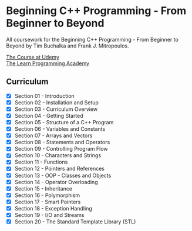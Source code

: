 # Beginning C++ Programming - From Beginner to Beyond
All coursework for the Beginning C++ Programming - From Beginner to Beyond by Tim Buchalka and Frank J. Mitropoulos.

[The Course at Udemy](https://www.udemy.com/course/beginning-c-plus-plus-programming/)   
[The Learn Programming Academy](http://learnprogramming.academy)

## Curriculum

- [x] Section 01 - Introduction
- [x] Section 02 - Installation and Setup
- [x] Section 03 - Curriculum Overview
- [x] Section 04 - Getting Started
- [x] Section 05 - Structure of a C++ Program
- [x] Section 06 - Variables and Constants
- [x] Section 07 - Arrays and Vectors
- [x] Section 08 - Statements and Operators
- [x] Section 09 - Controlling Program Flow
- [x] Section 10 - Characters and Strings
- [x] Section 11 - Functions
- [x] Section 12 - Pointers and References
- [x] Section 13 - OOP - Classes and Objects
- [x] Section 14 - Operator Overloading
- [x] Section 15 - Inheritance
- [x] Section 16 - Polymorphism
- [x] Section 17 - Smart Pointers
- [x] Section 18 - Exception Handling
- [x] Section 19 - I/O and Streams
- [x] Section 20 - The Standard Template Library (STL)
